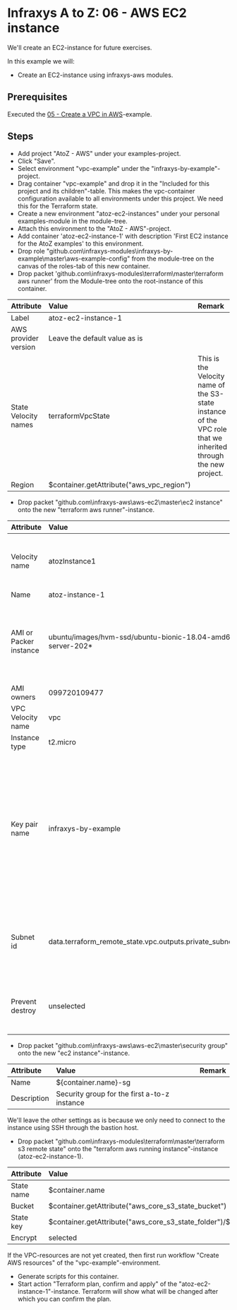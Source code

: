 # Infraxys A to Z: 06 - AWS EC2 instance

We'll create an EC2-instance for future exercises.
 
In this example we will:
- Create an EC2-instance using infraxys-aws modules.



## Prerequisites

Executed the [05 - Create a VPC in AWS](../05-aws-vpc/README.md)-example.

## Steps

- Add project "AtoZ - AWS" under your examples-project.
- Click "Save".
- Select environment "vpc-example" under the "infraxys-by-example"-project.
- Drag container "vpc-example" and drop it in the "Included for this project and its children"-table. This makes the vpc-container configuration available to all environments under this project. We need this for the Terraform state.
- Create a new environment "atoz-ec2-instances" under your personal examples-module in the module-tree.
- Attach this environment to the "AtoZ - AWS"-project.
- Add container 'atoz-ec2-instance-1' with description 'First EC2 instance for the AtoZ examples' to this environment.
- Drop role "github.com\infraxys-modules\infraxys-by-example\master\aws-example-config" from the module-tree on the canvas of the roles-tab of this new container.
- Drop packet 'github.com\infraxys-modules\terraform\master\terraform aws runner' from the Module-tree onto the root-instance of this container.

| Attribute | Value | Remark |
| :-------- | :---- | :----- |
| Label | atoz-ec2-instance-1 | |
| AWS provider version | Leave the default value as is |  |
| State Velocity names | terraformVpcState | This is the Velocity name of the S3-state instance of the VPC role that we inherited through the new project. |
| Region | $container.getAttribute("aws_vpc_region") | |

- Drop packet "github.com\infraxys-aws\aws-ec2\master\ec2 instance" onto the new "terraform aws runner"-instance.

| Attribute | Value | Remark |
| :-------- | :---- | :----- |
| Velocity name | atozInstance1 | We want to easily access this instance later |
| Name | atoz-instance-1 | |
| AMI or Packer instance | ubuntu/images/hvm-ssd/ubuntu-bionic-18.04-amd64-server-202* | We'll use the latest AMI in the VPC region with a name that starts with this value. |
| AMI owners | 099720109477 | Canonical. |
| VPC Velocity name | vpc | |
| Instance type | t2.micro | |
| Key pair name | infraxys-by-example | This is the key pair we created in the aws-vpc exercise. We could create a new key pair and make it available through a variable in a parent project. |
| Subnet id | data.terraform_remote_state.vpc.outputs.private_subnets[0] | The VPC state is included by the "Terraform AWS runner"-packet. |
| Prevent destroy | unselected | We want to be able to easily remove this instance. |

- Drop packet "github.com\infraxys-aws\aws-ec2\master\security group" onto the new "ec2 instance"-instance.

| Attribute | Value | Remark |
| :-------- | :---- | :----- |
| Name | ${container.name}-sg | |
| Description | Security group for the first a-to-z instance  | |

We'll leave the other settings as is because we only need to connect to the instance using SSH through the bastion host.

- Drop packet "github.com\infraxys-modules\terraform\master\terraform s3 remote state" onto the "terraform aws running instance"-instance (atoz-ec2-instance-1).

| Attribute | Value | Remark |
| :-------- | :---- | :----- |
| State name | $container.name | |
| Bucket | $container.getAttribute("aws_core_s3_state_bucket")  | |
| State key | $container.getAttribute("aws_core_s3_state_folder")/${container.name}.tfstate | |
| Encrypt | selected | |

If the VPC-resources are not yet created, then first run workflow "Create AWS resources" of the "vpc-example"-environment.

- Generate scripts for this container.
- Start action "Terraform plan, confirm and apply" of the "atoz-ec2-instance-1"-instance. Terraform will show what will be changed after which you can confirm the plan.

